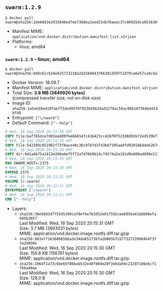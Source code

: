 ## `swarm:1.2.9`

```console
$ docker pull swarm@sha256:2de8883e2933840ed7ee7360ea1eed314bf8aeac37c0692b9ca651630fde3b7f
```

-	Manifest MIME: `application/vnd.docker.distribution.manifest.list.v2+json`
-	Platforms:
	-	linux; amd64

### `swarm:1.2.9` - linux; amd64

```console
$ docker pull swarm@sha256:b09c61cb20e925723210a2d2504043766381d59751079ca6e57ca9c4a71ebe3c
```

-	Docker Version: 18.09.7
-	Manifest MIME: `application/vnd.docker.distribution.manifest.v2+json`
-	Total Size: **3.8 MB (3849920 bytes)**  
	(compressed transfer size, not on-disk size)
-	Image ID: `sha256:1a5eb59a410faeff5de495f07553845624ad3278ac59ac066107564bdd14bf48`
-	Entrypoint: `["\/swarm"]`
-	Default Command: `["--help"]`

```dockerfile
# Wed, 16 Sep 2020 20:15:18 GMT
COPY file:baf765dce7d83eed89fb4848147c416423cc42bf07523d8d93b72ed539bf7e1d in /swarm 
# Wed, 16 Sep 2020 20:15:19 GMT
COPY file:542309c051962f73f8ace49c3bc97bfd3743b6f105ae8fd920186dde62b7481f in /etc/ssl/certs/ca-certificates.crt 
# Wed, 16 Sep 2020 20:15:20 GMT
COPY dir:9d1a4b75a1813e208a4ef5f72a74f6b9b14c74574a2e191d9e800a4698e2174e in /tmp 
# Wed, 16 Sep 2020 20:15:20 GMT
ENV SWARM_HOST=:2375
# Wed, 16 Sep 2020 20:15:20 GMT
EXPOSE 2375
# Wed, 16 Sep 2020 20:15:21 GMT
VOLUME [/.swarm]
# Wed, 16 Sep 2020 20:15:21 GMT
ENTRYPOINT ["/swarm"]
# Wed, 16 Sep 2020 20:15:21 GMT
CMD ["--help"]
```

-	Layers:
	-	`sha256:38e5683d7755d5390caf8ef4e7b3d52e81f592cee695ba41dd696efa685b3657`  
		Last Modified: Wed, 16 Sep 2020 20:15:31 GMT  
		Size: 3.7 MB (3693031 bytes)  
		MIME: application/vnd.docker.image.rootfs.diff.tar.gzip
	-	`sha256:083aff16360665b6a2e34da65173bfa2b005b7cb77327239984b4f3f3a2d0b0e`  
		Last Modified: Wed, 16 Sep 2020 20:15:30 GMT  
		Size: 156.8 KB (156761 bytes)  
		MIME: application/vnd.docker.image.rootfs.diff.tar.gzip
	-	`sha256:2064f1a73c6be65f86bab532e48f884e20f3ebda94c23207166ebcf1f6ba48ee`  
		Last Modified: Wed, 16 Sep 2020 20:15:30 GMT  
		Size: 128.0 B  
		MIME: application/vnd.docker.image.rootfs.diff.tar.gzip
